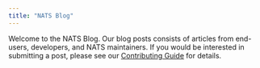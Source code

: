 ```yaml
---
title: "NATS Blog"
---
```


Welcome to the NATS Blog. Our blog posts consists of articles from end-users, developers, and NATS maintainers. If you would be interested in submitting a post, please see our [Contributing Guide](/contributing#contributing-a-blog-post) for details.


